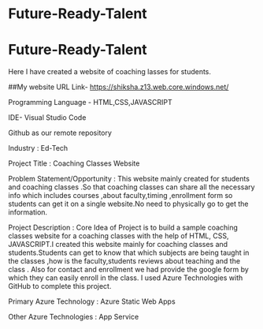 # Future-Ready-Talent
# Future-Ready-Talent
Here I have created a website of coaching lasses for students.

##My website URL Link- https://shiksha.z13.web.core.windows.net/

Programming Language - HTML,CSS,JAVASCRIPT

IDE- Visual Studio Code

Github as our remote repository


Industry :
Ed-Tech

Project Title :
Coaching Classes Website 

Problem Statement/Opportunity :
This website mainly created for students and coaching classes .So that coaching classes can share all the necessary info which includes courses ,about faculty,timing ,enrollment form so students can get it on a single website.No need to physically  go to get the information.


Project Description :
Core Idea of Project is to build a sample coaching classes website  for a coaching classes with the help of HTML, CSS, JAVASCRIPT.I created this website mainly for coaching classes and students.Students can get to know that which subjects are being taught in the classes ,how is the faculty,students reviews about teaching and the class .
Also for contact and enrollment we had provide the google form by which they can easily enroll in the class.
 I used Azure Technologies with GitHub to complete this project.

Primary Azure Technology :
Azure Static Web Apps

Other Azure Technologies : App Service




